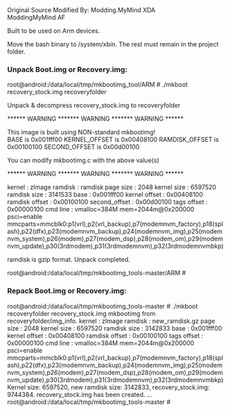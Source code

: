 Original Source Modified By:
Modding.MyMind XDA \
ModdingMyMind AF

Built to be used on Arm devices.

Move the bash binary to /system/xbin.
The rest must remain in the project folder.

### Unpack Boot.img or Recovery.img:
root@android:/data/local/tmp/mkbootimg_tool/ARM # ./mkboot recovery_stock.img recoveryfolder

Unpack & decompress recovery_stock.img to recoveryfolder

****** WARNING ******* WARNING ******* WARNING ******                   

This image is built using NON-standard mkbootimg!                       
BASE is 0x001fff00
KERNEL_OFFSET is 0x00408100
RAMDISK_OFFSET is 0x00100100
SECOND_OFFSET is 0x00d00100

You can modify mkbootimg.c with the above value(s)                      

****** WARNING ******* WARNING ******* WARNING ******                   

  kernel         : zImage
  ramdisk        : ramdisk
  page size      : 2048
  kernel size    : 6597520
  ramdisk size   : 3141533
  base           : 0x001fff00
  kernel offset  : 0x00408100
  ramdisk offset : 0x00100100
  second_offset  : 0x00d00100
  tags offset    : 0x00000100
  cmd line       : vmalloc=384M mem=2044m@0x200000 psci=enable mmcparts=mmcblk0:p1(vrl),p2(vrl_backup),p7(modemnvm_factory),p18(splash),p22(dfx),p23(modemnvm_backup),p24(modemnvm_img),p25(modemnvm_system),p26(modem),p27(modem_dsp),p28(modem_om),p29(modemnvm_update),p30(3rdmodem),p31(3rdmodemnvm),p32(3rdmodemnvmbkp)

ramdisk is gzip format.
Unpack completed.

root@android:/data/local/tmp/mkbootimg_tools-master/ARM #

### Repack Boot.img or Recovery.img:
root@android:/data/local/tmp/mkbootimg_tools-master # ./mkboot recoveryfolder recovery_stock.img
mkbootimg from recoveryfolder/img_info.
  kernel         : zImage
  ramdisk        : new_ramdisk.gz
  page size      : 2048
  kernel size    : 6597520
  ramdisk size   : 3142833
  base           : 0x001fff00
  kernel offset  : 0x00408100
  ramdisk offset : 0x00100100
  tags offset    : 0x00000100
  cmd line       : vmalloc=384M mem=2044m@0x200000 psci=enable mmcparts=mmcblk0:p1(vrl),p2(vrl_backup),p7(modemnvm_factory),p18(splash),p22(dfx),p23(modemnvm_backup),p24(modemnvm_img),p25(modemnvm_system),p26(modem),p27(modem_dsp),p28(modem_om),p29(modemnvm_update),p30(3rdmodem),p31(3rdmodemnvm),p32(3rdmodemnvmbkp)
Kernel size: 6597520, new ramdisk size: 3142833, recovery_stock.img: 9744384.
recovery_stock.img has been created.
...
root@android:/data/local/tmp/mkbootimg_tools-master #